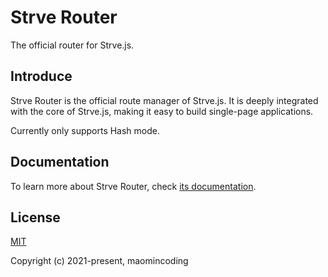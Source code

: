 # Strve Router

The official router for Strve.js.

## Introduce

Strve Router is the official route manager of Strve.js. It is deeply integrated with the core of Strve.js, making it easy to build single-page applications.

Currently only supports Hash mode.

## Documentation

To learn more about Strve Router, check [its documentation](https://strvejs.github.io/strve-doc/tool/strveRouter/).

## License

[MIT](http://opensource.org/licenses/MIT)

Copyright (c) 2021-present, maomincoding
